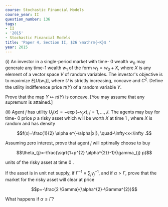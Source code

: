 ```yaml
---
course: Stochastic Financial Models
course_year: II
question_number: 136
tags:
- II
- '2015'
- Stochastic Financial Models
title: 'Paper 4, Section II, $26 \mathrm{~K}$ '
year: 2015
---
```




(i) An investor in a single-period market with time- 0 wealth $w_{0}$ may generate any time-1 wealth $w_{1}$ of the form $w_{1}=w_{0}+X$, where $X$ is any element of a vector space $V$ of random variables. The investor's objective is to maximize $E\left[U\left(w_{1}\right)\right]$, where $U$ is strictly increasing, concave and $C^{2}$. Define the utility indifference price $\pi(Y)$ of a random variable $Y$.

Prove that the map $Y \mapsto \pi(Y)$ is concave. [You may assume that any supremum is attained.]

(ii) Agent $j$ has utility $U_{j}(x)=-\exp \left(-\gamma_{j} x\right), j=1, \ldots, J$. The agents may buy for time- 0 price $p$ a risky asset which will be worth $X$ at time 1 , where $X$ is random and has density

$$f(x)=\frac{1}{2} \alpha e^{-\alpha|x|}, \quad-\infty<x<\infty .$$

Assuming zero interest, prove that agent $j$ will optimally choose to buy

$$\theta_{j}=-\frac{\sqrt{1+p^{2} \alpha^{2}}-1}{\gamma_{j} p}$$

units of the risky asset at time 0 .

If the asset is in unit net supply, if $\Gamma^{-1} \equiv \sum_{j} \gamma_{j}^{-1}$, and if $\alpha>\Gamma$, prove that the market for the risky asset will clear at price

$$p=-\frac{2 \Gamma}{\alpha^{2}-\Gamma^{2}}$$

What happens if $\alpha \leqslant \Gamma ?$